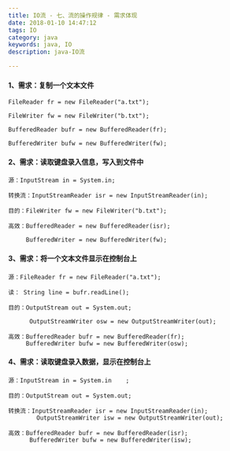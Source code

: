 ```yaml
---
title: IO流 - 七、流的操作规律 - 需求体现
date: 2018-01-10 14:47:12
tags: IO
category: java
keywords: java, IO
description: java-IO流

---
```


#### 1、需求：复制一个文本文件

	FileReader fr = new FileReader("a.txt");
	
	FileWriter fw = new FileWriter("b.txt");
	
	BufferedReader bufr = new BufferedReader(fr);
	
	BufferedWriter bufw = new BufferedWriter(fw);

#### 2、需求：读取键盘录入信息，写入到文件中

	源：InputStream in = System.in;
	
	转换流：InputStreamReader isr = new InputStreamReader(in);
	
	目的：FileWriter fw = new FileWriter("b.txt");
	
	高效：BufferedReader = new BufferedReader(isr);
	
		 BufferedWriter = new BufferedWriter(fw);
	
#### 3、需求：将一个文本文件显示在控制台上

	源：FileReader fr = new FileReader("a.txt");
	
	读： String line = bufr.readLine();
		
	目的：OutputStream out = System.out;
	
		  OutputStreamWriter osw = new OutputStreamWriter(out);
	
	高效：BufferedReader bufr = new BufferedReader(fr);
	     BufferedWriter bufw = new BufferedWriter(osw);
	    
#### 4、需求：读取键盘录入数据，显示在控制台上

	源：InputStream in = System.in	;
	
	目的：OutputStream out = System.out;
	
	转换流：InputStreamReader isr = new InputStreamReader(in);
			OutputStreamWriter isw = new OutputStreamWriter(out);
		
	高效：BufferedReader bufr = new BufferedReader(isr);
		  BufferedWriter bufw = new BufferedWriter(isw);